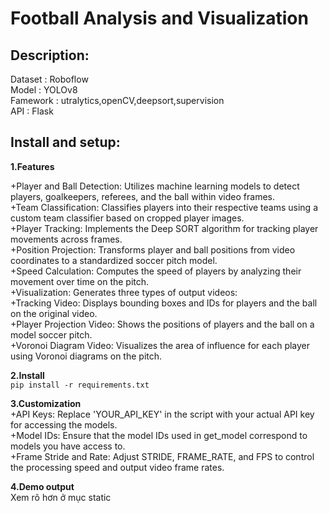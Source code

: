 # Football Analysis and Visualization
## Description:  
Dataset : Roboflow    
Model : YOLOv8    
Famework : utralytics,openCV,deepsort,supervision  
API : Flask  

## Install and setup:  
**1.Features**    

+Player and Ball Detection: Utilizes machine learning models to detect players, goalkeepers, referees, and the ball within video frames.  
+Team Classification: Classifies players into their respective teams using a custom team classifier based on cropped player images.  
+Player Tracking: Implements the Deep SORT algorithm for tracking player movements across frames.  
+Position Projection: Transforms player and ball positions from video coordinates to a standardized soccer pitch model.  
+Speed Calculation: Computes the speed of players by analyzing their movement over time on the pitch.  
+Visualization: Generates three types of output videos:  
+Tracking Video: Displays bounding boxes and IDs for players and the ball on the original video.  
+Player Projection Video: Shows the positions of players and the ball on a model soccer pitch.  
+Voronoi Diagram Video: Visualizes the area of influence for each player using Voronoi diagrams on the pitch.  

**2.Install**   
```pip install -r requirements.txt```  

**3.Customization**  
+API Keys: Replace 'YOUR_API_KEY' in the script with your actual API key for accessing the models.  
+Model IDs: Ensure that the model IDs used in get_model correspond to models you have access to.  
+Frame Stride and Rate: Adjust STRIDE, FRAME_RATE, and FPS to control the processing speed and output video frame rates.    

**4.Demo output**   
Xem rõ hơn ở mục static






